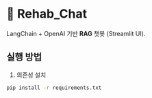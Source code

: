 # 🤖 Rehab_Chat

LangChain + OpenAI 기반 **RAG** 챗봇 (Streamlit UI).

## 실행 방법
1) 의존성 설치  
```bash
pip install -r requirements.txt
